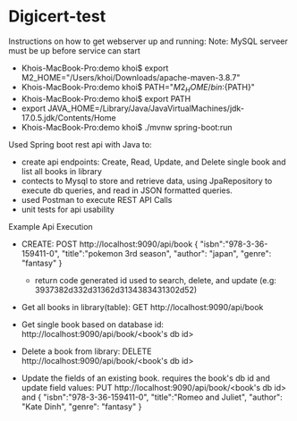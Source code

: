 # Digicert-test

Instructions on how to get webserver up and running:
Note: MySQL serveer must be up before service can start

- Khois-MacBook-Pro:demo khoi$ export M2_HOME="/Users/khoi/Downloads/apache-maven-3.8.7"
- Khois-MacBook-Pro:demo khoi$ PATH="${M2_HOME}/bin:${PATH}"
- Khois-MacBook-Pro:demo khoi$ export PATH
- export JAVA_HOME=/Library/Java/JavaVirtualMachines/jdk-17.0.5.jdk/Contents/Home
- Khois-MacBook-Pro:demo khoi$  ./mvnw spring-boot:run



Used Spring boot rest api with Java to:
  - create api endpoints: Create, Read, Update, and Delete single book and list all books in library
  - contects to Mysql to store and retrieve data, using JpaRepository to execute db queries, and read in JSON formatted queries.
  - used Postman to execute REST API Calls
  - unit tests for api usability
  
  
  
Example Api Execution
  - CREATE: POST http://localhost:9090/api/book
    {
    "isbn":"978-3-36-159411-0",
    "title":"pokemon 3rd season",
    "author": "japan",
    "genre": "fantasy"
    }
    - return code generated id used to search, delete, and update (e.g: 3937382d332d31362d3134383431302d52)
   
  - Get all books in library(table): GET http://localhost:9090/api/book
  - Get single book based on database id: http://localhost:9090/api/book/<book's db id>
  - Delete a book from library: DELETE http://localhost:9090/api/book/<book's db id>
  - Update the fields of an existing book. requires the book's db id and update field values: PUT http://localhost:9090/api/book/<book's db id> and
    {
    "isbn":"978-3-36-159411-0",
    "title":"Romeo and Juliet",
    "author": "Kate Dinh",
    "genre": "fantasy"
    }
